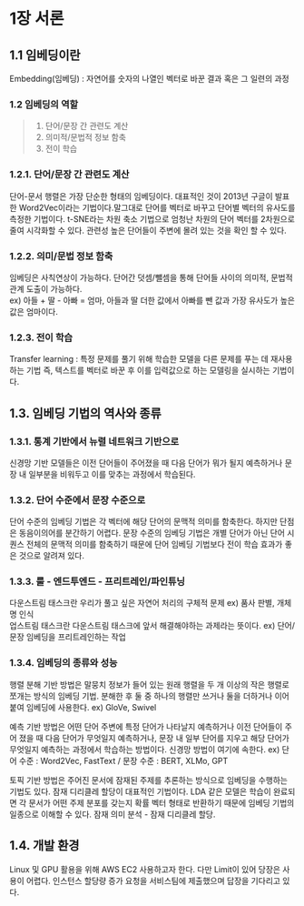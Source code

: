 # 1장 서론
## 1.1 임베딩이란
Embedding(임베딩) : 자연어를 숫자의 나열인 벡터로 바꾼 결과 혹은 그 일련의 과정

### 1.2 임베딩의 역할
> 1. 단어/문장 간 관련도 계산
> 2. 의미적/문법적 정보 함축
> 3. 전이 학습

### 1.2.1. 단어/문장 간 관련도 계산
단어-문서 행렬은 가장 단순한 형태의 임베딩이다. 대표적인 것이 2013년 구글이 발표한 Word2Vec이라는 기법이다.말그대로 단어를 벡터로 바꾸고 단어별 벡터의 유사도를 측정한 기법이다. t-SNE라는 차원 축소 기법으로 엄청난 차원의 단어 벡터를 2차원으로 줄여 시각화할 수 있다. 관련성 높은 단어들이 주변에 몰려 있는 것을 확인 할 수 있다.

### 1.2.2. 의미/문법 정보 함축
임베딩은 사칙연상이 가능하다. 단어간 덧셈/뺄셈을 통해 단어들 사이의 의미적, 문법적 관계 도출이 가능하다.  
ex) 아들 + 딸 - 아빠 = 엄마, 아들과 딸 더한 값에서 아빠를 뺀 값과 가장 유사도가 높은 값은 엄마이다.

### 1.2.3. 전이 학습
Transfer learning : 특정 문제를 풀기 위해 학습한 모델을 다른 문제를 푸는 데 재사용하는 기법
즉, 텍스트를 벡터로 바꾼 후 이를 입력값으로 하는 모델링을 실시하는 기법이다.

## 1.3. 임베딩 기법의 역사와 종류
### 1.3.1. 통계 기반에서 뉴렬 네트워크 기반으로
신경망 기반 모델들은 이전 단어들이 주어졌을 때 다음 단어가 뭐가 될지 예측하거나 문장 내 일부분을 비워두고 이를 맞추는 과정에서 학습된다. 

### 1.3.2. 단어 수준에서 문장 수준으로
단어 수준의 임베딩 기법은 각 벡터에 해당 단어의 문맥적 의미를 함축한다. 하지만 단점은 동음이의어를 분간하기 어렵다. 문장 수준의 임베딩 기법은 개별 단어가 아닌 단어 시퀀스 전체의 문맥적 의미를 함축하기 때문에 단어 임베딩 기법보다 전이 학습 효과가 좋은 것으로 알려져 있다. 

### 1.3.3. 룰 - 엔드투엔드 - 프리트레인/파인튜닝
다운스트림 태스크란 우리가 풀고 싶은 자연어 처리의 구체적 문제 ex) 품사 판별, 개체명 인식  
업스트림 태스크란 다운스트림 태스크에 앞서 해결해야하는 과제라는 뜻이다. ex) 단어/문장 임베딩을 프리트레인하는 작업  

### 1.3.4. 임베딩의 종류와 성능
행렬 분해 기반 방법은 말뭉치 정보가 들어 있는 원래 행렬을 두 개 이상의 작은 행렬로 쪼개는 방식의 임베딩 기법. 분해한 후 둘 중 하나의 행렬만 쓰거나 둘을 더하거나 이어 붙여 임베딩에 사용한다. ex) GloVe, Swivel

예측 기반 방법은 어떤 단어 주변에 특정 단어가 나타날지 예측하거나 이전 단어들이 주어 졌을 때 다음 단어가 무엇일지 예측하거나, 문장 내 일부 단어를 지우고 해당 단어가 무엇일지 예측하는 과정에서 학습하는 방법이다. 신경망 방법이 여기에 속한다. ex) 단어 수준 : Word2Vec, FastText / 문장 수준 : BERT, XLMo, GPT

토픽 기반 방법은 주어진 문서에 잠재된 주제를 추론하는 방식으로 임베딩을 수행하는 기법도 있다. 잠재 디리클레 할당이 대표적인 기법이다. LDA 같은 모델은 학습이 완료되면 각 문서가 어떤 주제 분포를 갖는지 확률 벡터 형태로 반환하기 때문에 임베딩 기법의 일종으로 이해할 수 있다. 잠재 의미 분석 - 잠재 디리클레 할당.

## 1.4. 개발 환경
Linux 및 GPU 활용을 위해 AWS EC2 사용하고자 한다. 다만 Limit이 있어 당장은 사용이 어렵다. 인스턴스 할당량 증가 요청을 서비스팀에 제출했으며 답장을 기다리고 있다. 